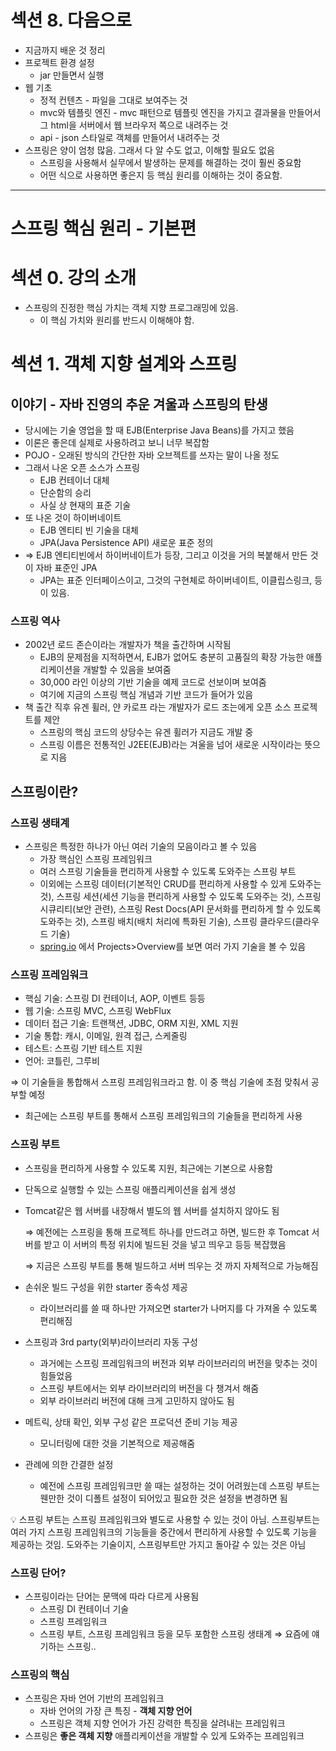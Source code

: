 # 섹션 8. 다음으로

- 지금까지 배운 것 정리
- 프로젝트 환경 설정
    - jar 만들면서 실행
- 웹 기초
    - 정적 컨텐츠 - 파일을 그대로 보여주는 것
    - mvc와 템플릿 엔진 - mvc 패턴으로 템플릿 엔진을 가지고 결과물을 만들어서 그 html을 서버에서 웹 브라우저 쪽으로 내려주는 것
    - api - json 스타일로 객체를 만들어서 내려주는 것
- 스프링은 양이 엄청 많음. 그래서 다 알 수도 없고, 이해할 필요도 없음
    - 스프링을 사용해서 실무에서 발생하는 문제를 해결하는 것이 훨씬 중요함
    - 어떤 식으로 사용하면 좋은지 등 핵심 원리를 이해하는 것이 중요함.

---

# 스프링 핵심 원리 - 기본편

# 섹션 0. 강의 소개

- 스프링의 진정한 핵심 가치는 객체 지향 프로그래밍에 있음.
    - 이 핵심 가치와 원리를 반드시 이해해야 함.

# 섹션 1. 객체 지향 설계와 스프링

## 이야기 - 자바 진영의 추운 겨울과 스프링의 탄생

- 당시에는 기술 영업을 할 때 EJB(Enterprise Java Beans)를 가지고 했음
- 이론은 좋은데 실제로 사용하려고 보니 너무 복잡함
- POJO - 오래된 방식의 간단한 자바 오브젝트를 쓰자는 말이 나올 정도
- 그래서 나온 오픈 소스가 스프링
    - EJB 컨테이너 대체
    - 단순함의 승리
    - 사실 상 현재의 표준 기술
- 또 나온 것이 하이버네이트
    - EJB 엔티티 빈 기술을 대체
    - JPA(Java Persistence API) 새로운 표준 정의
- ⇒ EJB 엔티티빈에서 하이버네이트가 등장, 그리고 이것을 거의 복붙해서 만든 것이 자바 표준인 JPA
    - JPA는 표준 인터페이스이고, 그것의 구현체로 하이버네이트, 이클립스링크, 등이 있음.

### 스프링 역사

- 2002년 로드 존슨이라는 개발자가 책을 출간하며 시작됨
    - EJB의 문제점을 지적하면서, EJB가 없어도 충분히 고품질의 확장 가능한 애플리케이션을 개발할 수 있음을 보여줌
    - 30,000 라인 이상의 기반 기술을 예제 코드로 선보이며 보여줌
    - 여기에 지금의 스프링 핵심 개념과 기반 코드가 들어가 있음
- 책 출간 직후 유겐 휠러, 얀 카로프 라는 개발자가 로드 조는에게 오픈 소스 프로젝트를 제안
    - 스프링의 핵심 코드의 상당수는 유겐 휠러가 지금도 개발 중
    - 스프링 이름은 전통적인 J2EE(EJB)라는 겨울을 넘어 새로운 시작이라는 뜻으로 지음

## 스프링이란?

### 스프링 생태계

- 스프링은 특정한 하나가 아닌 여러 기술의 모음이라고 볼 수 있음
    - 가장 핵심인 스프링 프레임워크
    - 여러 스프링 기술들을 편리하게 사용할 수 있도록 도와주는 스프링 부트
    - 이외에는 스프링 데이터(기본적인 CRUD를 편리하게 사용할 수 있게 도와주는 것), 스프링 세션(세션 기능을 편리하게 사용할 수 있도록 도와주는 것), 스프링 시큐리티(보안 관련), 스프링 Rest Docs(API 문서화를 편리하게 할 수 있도록 도와주는 것), 스프링 배치(배치 처리에 특화된 기술), 스프링 클라우드(클라우드 기술)
    - [spring.io](http://spring.io) 에서 Projects>Overview를 보면 여러 가지 기술을 볼 수 있음

### 스프링 프레임워크

- 핵심 기술: 스프링 DI 컨테이너, AOP, 이벤트 등등
- 웹 기술: 스프링 MVC, 스프링 WebFlux
- 데이터 접근 기술: 트랜잭션, JDBC, ORM 지원, XML 지원
- 기술 통합: 캐시, 이메일, 원격 접근, 스케줄링
- 테스트: 스프링 기반 테스트 지원
- 언어: 코틀린, 그루비

⇒ 이 기술들을 통합해서 스프링 프레임워크라고 함. 이 중 핵심 기술에 초점 맞춰서 공부할 예정

- 최근에는 스프링 부트를 통해서 스프링 프레임워크의 기술들을 편리하게 사용

### 스프링 부트

- 스프링을 편리하게 사용할 수 있도록 지원, 최근에는 기본으로 사용함
- 단독으로 실행할 수 있는 스프링 애플리케이션을 쉽게 생성
- Tomcat같은 웹 서버를 내장해서 별도의 웹 서버를 설치하지 않아도 됨
    
    ⇒ 예전에는 스프링을 통해 프로젝트 하나를 만드려고 하면, 빌드한 후 Tomcat 서버를 받고 이 서버의 특정 위치에 빌드된 것을 넣고 띄우고 등등 복잡했음
    
    ⇒ 지금은 스프링 부트를 통해 빌드하고 서버 띄우는 것 까지 자체적으로 가능해짐
    
- 손쉬운 빌드 구성을 위한 starter 종속성 제공
    - 라이브러리를 쓸 때 하나만 가져오면 starter가 나머지를 다 가져올 수 있도록 편리해짐
- 스프링과 3rd party(외부)라이브러리 자동 구성
    - 과거에는 스프링 프레임워크의 버전과 외부 라이브러리의 버전을 맞추는 것이 힘들었음
    - 스프링 부트에서는 외부 라이브러리의 버전을 다 챙겨서 해줌
    - 외부 라이브러리 버전에 대해 크게 고민하지 않아도 됨
- 메트릭, 상태 확인, 외부 구성 같은 프로덕션 준비 기능 제공
    - 모니터링에 대한 것을 기본적으로 제공해줌
- 관례에 의한 간결한 설정
    - 예전에 스프링 프레임워크만 쓸 때는 설정하는 것이 어려웠는데 스프링 부트는 웬만한 것이 디폴트 설정이 되어있고 필요한 것은 설정을 변경하면 됨

<aside>
💡 스프링 부트는 스프링 프레임워크와 별도로 사용할 수 있는 것이 아님. 스프링부트는 여러 가지 스프링 프레임워크의 기능들을 중간에서 편리하게 사용할 수 있도록 기능을 제공하는 것임. 도와주는 기술이지, 스프링부트만 가지고 돌아갈 수 있는 것은 아님

</aside>

### 스프링 단어?

- 스프링이라는 단어는 문맥에 따라 다르게 사용됨
    - 스프링 DI 컨테이너 기술
    - 스프링 프레임워크
    - 스프링 부트, 스프링 프레임워크 등을 모두 포함한 스프링 생태계 ⇒ 요즘에 얘기하는 스프링..

### 스프링의 핵심

- 스프링은 자바 언어 기반의 프레임워크
    - 자바 언어의 가장 큰 특징 - **객체 지향 언어**
    - 스프링은 객체 지향 언어가 가진 강력한 특징을 살려내는 프레임워크
- 스프링은 **좋은 객체 지향** 애플리케이션을 개발할 수 있게 도와주는 프레임워크
